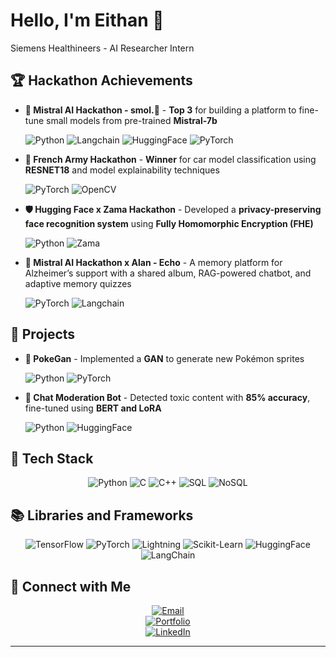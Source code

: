 # Hello, I'm **Eithan** 🤠

Siemens Healthineers - AI Researcher Intern

## 🏆 Hackathon Achievements

- **🥇 Mistral AI Hackathon - smol.🦎** - **Top 3** for building a platform to fine-tune small models from pre-trained **Mistral-7b**

  ![Python](https://img.shields.io/badge/-Python-3776AB?&logo=Python&logoColor=white) ![Langchain](https://img.shields.io/badge/-LangChain-000000?&logo=LangChain&logoColor=white) ![HuggingFace](https://img.shields.io/badge/-HuggingFace-FFD400?&logo=Hugging-Face&logoColor=white) ![PyTorch](https://img.shields.io/badge/-PyTorch-EE4C2C?&logo=PyTorch&logoColor=white)
- **🥇 French Army Hackathon** - **Winner** for car model classification using **RESNET18** and model explainability techniques

  ![PyTorch](https://img.shields.io/badge/-PyTorch-EE4C2C?&logo=PyTorch&logoColor=white) ![OpenCV](https://img.shields.io/badge/-OpenCV-5C3EE8?&logo=OpenCV&logoColor=white)

- **🛡️ Hugging Face x Zama Hackathon** - Developed a **privacy-preserving face recognition system** using **Fully Homomorphic Encryption (FHE)**

  ![Python](https://img.shields.io/badge/-Python-3776AB?&logo=Python&logoColor=white) ![Zama](https://img.shields.io/badge/-Zama-000000) 
- **🫧 Mistral AI Hackathon x Alan - Echo** - A memory platform for Alzheimer’s support with a shared album, RAG-powered chatbot, and adaptive memory quizzes

  ![PyTorch](https://img.shields.io/badge/-PyTorch-EE4C2C?&logo=PyTorch&logoColor=white) ![Langchain](https://img.shields.io/badge/-LangChain-000000?&logo=LangChain&logoColor=white)


## 🚀 Projects

- **🌠 PokeGan** - Implemented a **GAN** to generate new Pokémon sprites

  ![Python](https://img.shields.io/badge/-Python-3776AB?&logo=Python&logoColor=white) ![PyTorch](https://img.shields.io/badge/-PyTorch-EE4C2C?&logo=PyTorch&logoColor=white)
- **🤖 Chat Moderation Bot** - Detected toxic content with **85% accuracy**, fine-tuned using **BERT and LoRA**

  ![Python](https://img.shields.io/badge/-Python-3776AB?&logo=Python&logoColor=white) ![HuggingFace](https://img.shields.io/badge/-HuggingFace-FFD400?&logo=Hugging-Face&logoColor=white)

## 🔧 Tech Stack

<div align="center">

  ![Python](https://img.shields.io/badge/-Python-3776AB?&logo=Python&logoColor=white)
  ![C](https://img.shields.io/badge/-C-A8B9CC?&logo=C&logoColor=white)
  ![C++](https://img.shields.io/badge/-C++-00599C?&logo=C%2B%2B&logoColor=white)
  ![SQL](https://img.shields.io/badge/-SQL-4479A1?&logo=MySQL&logoColor=white)
  ![NoSQL](https://img.shields.io/badge/-NoSQL-000000?&logo=NoSQL&logoColor=white)

</div>

## 📚 Libraries and Frameworks

<div align="center">

  ![TensorFlow](https://img.shields.io/badge/-TensorFlow-FF6F00?&logo=TensorFlow&logoColor=white)
  ![PyTorch](https://img.shields.io/badge/-PyTorch-EE4C2C?&logo=PyTorch&logoColor=white)
  ![Lightning](https://img.shields.io/badge/-Lightning-purple?&logo=lightning&logoColor=white)
  ![Scikit-Learn](https://img.shields.io/badge/-Scikit--Learn-F7931E?&logo=Scikit-Learn&logoColor=white)
  ![HuggingFace](https://img.shields.io/badge/-HuggingFace-FFD400?&logo=Hugging-Face&logoColor=white)
  ![LangChain](https://img.shields.io/badge/-LangChain-000000?&logo=LangChain&logoColor=white)

</div>

## 🤝 Connect with Me

<div align="center">

  [![Email](https://img.shields.io/badge/Email-eithannakache@gmail.com-red?style=for-the-badge&logo=gmail)](mailto:eithannakache@gmail.com)  
  [![Portfolio](https://img.shields.io/badge/Website-eithannakache.com-brightgreen?style=for-the-badge)](https://www.eithannakache.com)  
  [![LinkedIn](https://img.shields.io/badge/LinkedIn-eithannakache-blue?style=for-the-badge&logo=linkedin)](https://www.linkedin.com/in/eithannakache)  

</div>

---

